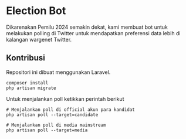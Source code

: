 # Election Bot

Dikarenakan Pemilu 2024 semakin dekat, kami membuat bot
untuk melakukan polling di Twitter untuk mendapatkan 
preferensi data lebih di kalangan wargenet Twitter.

## Kontribusi

Repositori ini dibuat menggunakan Laravel.

```
composer install
php artisan migrate
```

Untuk menjalankan poll ketikkan perintah berikut

```
# Menjalankan poll di official akun para kandidat
php artisan poll --target=candidate

# Menjalankan poll di media mainstream
php artisan poll --target=media
```